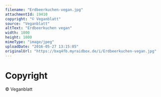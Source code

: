 ```yaml
---
filename: "Erdbeerkuchen-vegan.jpg"
attachmentId: 19410
copyright: "© Veganblatt"
source: "Veganblatt"
altText: "Erdbeerkuchen vegan"
width: 1800
height: 1800
mimeType: "image/jpeg"
uploadDate: "2016-05-27 13:15:05"
originalUrl: "https://bxq4fb.myraidbox.de/i/Erdbeerkuchen-vegan.jpg"
---
```


# Copyright

© Veganblatt
